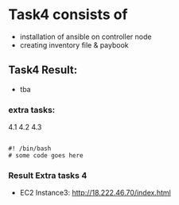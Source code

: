 # Task4 consists of
* installation of ansible on controller node
* creating inventory file & paybook 
## Task4 Result:
   * tba

### extra tasks:
4.1  <tba>
4.2  <tba>
4.3  <tba>

<pre><code>
#! /bin/bash
# some code goes here
</code></pre>

### Result Extra tasks 4
*  EC2 Instance3: http://18.222.46.70/index.html
